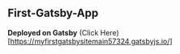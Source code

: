 ## First-Gatsby-App
**Deployed on Gatsby** (Click Here) [https://myfirstgatsbysitemain57324.gatsbyjs.io/]
